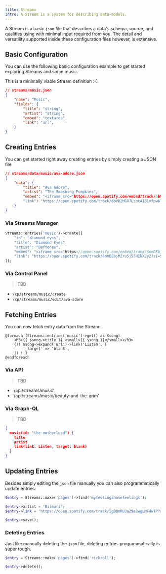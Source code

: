 ```yaml
---
title: Streams
intro: A Stream is a system for describing data-models.
---
```


A Stream is a basic `json` file that describes a data's schema, source, and qualities using with minimal input required from you. The detail and versatility supported inside these configuration files however, is extensive.

## Basic Configuration

You can use the following basic configuration example to get started exploring Streams and some music.

This is a minimally viable Stream definition :-) 

```json
// streams/music.json
{
	"name": "Music",
	"fields": {
		"title": "string",
		"artist": "string",
		"embed": "textarea",
		"link": "url",
	}
}
```

## Creating Entries

You can get started right away creating entries by simply creating a JSON file

```json
// streams/data/music/ava-adore.json
{
	"data": {
		"title": "Ava Adore",
		"artist": "The Smashing Pumpkins",
		"embed": "<iframe src="https://open.spotify.com/embed/track/6bVB2MGR7LcotAIB1vfpw6" width="300" height="380" frameborder="0" allowtransparency="true" allow="encrypted-media"></iframe>"
		"link": "https://open.spotify.com/track/6bVB2MGR7LcotAIB1vfpw6?si=xj196F1uQ5GTz6z4W0MM9w"
	}
}
```

### Via Streams Manager

```php
Streams::entries('music')->create([
	"id": "diamond-eyes",
	"title": "Diamond Eyes",
	"artist": "Deftones",
	"embed": "<iframe src="https://open.spotify.com/embed/track/6nmDEbjMZru5j55HIkX2yZ" width="300" height="380" frameborder="0" allowtransparency="true" allow="encrypted-media"></iframe>"
	"link": "https://open.spotify.com/track/6nmDEbjMZru5j55HIkX2yZ?si=SzI4jcofQwW5ZJbWRvhdzA"
]);
```

### Via Control Panel

> TBD

- `/cp/streams/music/create`
- `/cp/streams/music/edit/ava-adore`

## Fetching Entries

You can now fetch entry data from the Stream:

```
@foreach (Streams::entries('music')->get() as $song)
    <h3>{{ $song->title }} <small>{{ $song }}</small></h3>
    {!! $song->expand('url')->link('Listen', [
	    '_target' => 'blank',
    ]) !!}
@endforeach
```

### Via API

> TBD

- `/api/streams/music'
- `/api/streams/music/beauty-and-the-grim'

### Via Graph-QL

> TBD

```json
{
  music(id: "the-motherload") {
    title
    artist
    link(link: Listen, target: blank)
  }
}
```

## Updating Entries

Besides simply editing the `json` file manually you can also programmatically update entries.

```php
$entry = Streams::make('pages')->find('myfeelingshavefeelings');

$entry->artist = 'Bilmuri';
$entry->link = 'https://open.spotify.com/track/5gBQmRUJa29eBwgLMF4wTP?si=W7fvMPmkSnqvyDCXmytpDQ';

$entry->save();
```

### Deleting Entries

Just like manually deleting the `json` file, deleting entries programmatically is super tough.

```php
$entry = Streams::make('pages')->find('rickroll');

$entry->delete();
```
